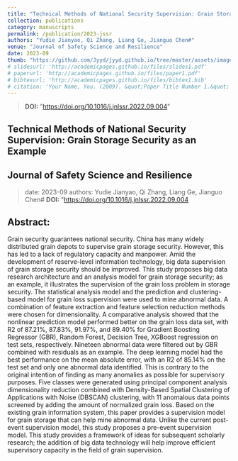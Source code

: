 ```yaml
---
title: "Technical Methods of National Security Supervision: Grain Storage Security as an Example"
collection: publications
category: manuscripts
permalink: /publication/2023-jssr
authors: "Yudie Jianyao, Qi Zhang, Liang Ge, Jianguo Chen#"
venue: "Journal of Safety Science and Resilience"
date: 2023-09
thumb: "https://github.com/Jyyd/jyyd.github.io/tree/master/assets/images/pubs/2023-jssr.jpg"
# slidesurl: 'http://academicpages.github.io/files/slides1.pdf'
# paperurl: 'http://academicpages.github.io/files/paper1.pdf'
# bibtexurl: 'http://academicpages.github.io/files/bibtex1.bib'
# citation: 'Your Name, You. (2009). &quot;Paper Title Number 1.&quot; <i>Journal 1</i>. 1(1).'
---
```

>**DOI:** "https://doi.org/10.1016/j.jnlssr.2022.09.004"
>
## Technical Methods of National Security Supervision: Grain Storage Security as an Example
## Journal of Safety Science and Resilience
>date: 2023-09
>authors: Yudie Jianyao, Qi Zhang, Liang Ge, Jianguo Chen#
>**DOI:** "https://doi.org/10.1016/j.jnlssr.2022.09.004
## Abstract:  
Grain security guarantees national security. China has many widely distributed grain depots to supervise grain storage security. However, this has led to a lack of regulatory capacity and manpower. Amid the development of reserve-level information technology, big data supervision of grain storage security should be improved. This study proposes big data research architecture and an analysis model for grain storage security; as an example, it illustrates the supervision of the grain loss problem in storage security. The statistical analysis model and the prediction and clustering-based model for grain loss supervision were used to mine abnormal data. A combination of feature extraction and feature selection reduction methods were chosen for dimensionality. A comparative analysis showed that the nonlinear prediction model performed better on the grain loss data set, with R2 of 87.21%, 87.83%, 91.97%, and 89.40% for Gradient Boosting Regressor (GBR), Random Forest, Decision Tree, XGBoost regression on test sets, respectively. Nineteen abnormal data were filtered out by GBR combined with residuals as an example. The deep learning model had the best performance on the mean absolute error, with an R2 of 85.14% on the test set and only one abnormal data identified. This is contrary to the original intention of finding as many anomalies as possible for supervisory purposes. Five classes were generated using principal component analysis dimensionality reduction combined with Density-Based Spatial Clustering of Applications with Noise (DBSCAN) clustering, with 11 anomalous data points screened by adding the amount of normalized grain loss. Based on the existing grain information system, this paper provides a supervision model for grain storage that can help mine abnormal data. Unlike the current post-event supervision model, this study proposes a pre-event supervision model. This study provides a framework of ideas for subsequent scholarly research; the addition of big data technology will help improve efficient supervisory capacity in the field of grain supervision.

